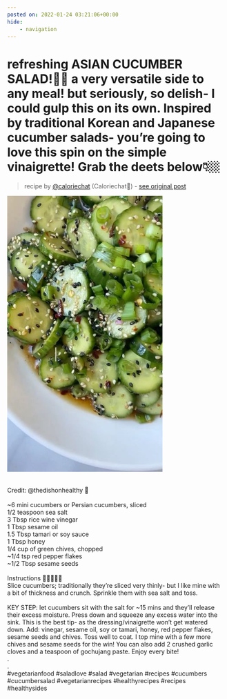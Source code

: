 ```yaml
---
posted on: 2022-01-24 03:21:06+00:00
hide:
    - navigation
---
```


# refreshing ASIAN CUCUMBER SALAD!🥒🥗 a very versatile side to any meal! but seriously, so delish- I could gulp this on its own. Inspired by traditional Korean and Japanese cucumber salads- you’re going to love this spin on the simple vinaigrette! Grab the deets below👇🏼 

> recipe by [@caloriechat](https://www.instagram.com/caloriechat/) 
(Caloriechat🍴) - [see original post](https://instagram.com/p/CZGPY4GlrPw)

![](../img/caloriechat_24-01-2022_0301.png)

\
Credit: @thedishonhealthy 💚\
\
~6 mini cucumbers or Persian cucumbers, sliced \
1/2 teaspoon sea salt\
3 Tbsp rice wine vinegar\
1 Tbsp sesame oil\
1.5 Tbsp tamari or soy sauce\
1 Tbsp honey\
1/4 cup of green chives, chopped \
~1/4 tsp red pepper flakes\
~1/2 Tbsp sesame seeds\
\
Instructions 🌟🌟🌟🌟🌟\
Slice cucumbers; traditionally they’re sliced very thinly- but I like mine with a bit of thickness and crunch. Sprinkle them with sea salt and toss. \
\
KEY STEP: let cucumbers sit with the salt for ~15 mins and they’ll release their excess moisture. Press down and squeeze any excess water into the sink. This is the best tip- as the dressing/vinaigrette won’t get watered down. Add: vinegar, sesame oil, soy or tamari, honey, red pepper flakes, sesame seeds and chives. Toss well to coat. I top mine with a few more chives and sesame seeds for the win! You can also add 2 crushed garlic cloves and a teaspoon of gochujang paste. Enjoy every bite!\
.\
.\
\#vegetarianfood \#saladlove \#salad \#vegetarian \#recipes \#cucumbers \#cucumbersalad \#vegetarianrecipes \#healthyrecipes \#recipes \#healthysides 